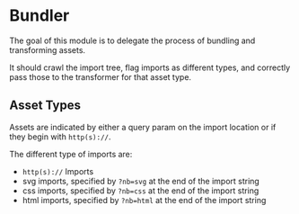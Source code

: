 # Bundler

The goal of this module is to delegate the process of bundling and transforming assets.

It should crawl the import tree, flag imports as different types, and correctly pass those
to the transformer for that asset type.

## Asset Types

Assets are indicated by either a query param on the import location or if they begin with `http(s)://`.

The different type of imports are:

- `http(s)://` Imports
- svg imports, specified by `?nb=svg` at the end of the import string
- css imports, specified by `?nb=css` at the end of the import string
- html imports, specified by `?nb=html` at the end of the import string
